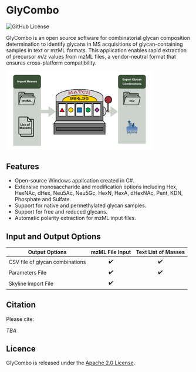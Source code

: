 # GlyCombo
![GitHub License](https://img.shields.io/github/license/Protea-Glycosciences/GlyCombo)

GlyCombo is an open source software for combinatorial glycan composition determination to identify glycans in MS acquisitions of glycan-containing samples in text or mzML formats.
This application enables rapid extraction of precursor *m/z* values from mzML files, a vendor-neutral format that ensures cross-platform compatibility.


<img src="/abstract.png" width="400">

Features
--------
- Open-source Windows application created in C#.
- Extensive monosaccharide and modification options including Hex, HexNAc, dHex, Neu5Ac, Neu5Gc, HexN, HexA, dHexNAc, Pent, KDN, Phosphate and Sulfate.
- Support for native and permethylated glycan samples.
- Support for free and reduced glycans.
- Automatic polarity extraction for mzML input files.

Input and Output Options
--------
| Output Options					 | mzML File Input    | Text List of Masses  |
|------------------------------------|:------------------:|:-------------------: |
| CSV file of glycan combinations    | :heavy_check_mark: | :heavy_check_mark: 	 | 
| Parameters File                    | :heavy_check_mark: |	:heavy_check_mark:   |
| Skyline Import File			     | :heavy_check_mark: |				         |


Citation
--------
Please cite:

*TBA*

Licence
-------
GlyCombo is released under the [Apache 2.0 License](LICENSE).